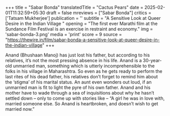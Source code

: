 +++
title = "Sabar Bonda"
translatedTitle = "Cactus Pears"
date = 2025-02-01T11:32:59+05:30
draft = false
mreviews = ["Sabar Bonda"]
critics = ['Tatsam Mukherjee']
publication = ''
subtitle = "A Sensitive Look at Queer Desire in the Indian Village "
opening = "The first ever Marathi film at the Sundance Film Festival is an exercise in restraint and economy."
img = 'sabar-bonda-3.png'
media = 'print'
score = 9
source = "https://thewire.in/film/sabar-bonda-a-sensitive-look-at-queer-desire-in-the-indian-village"
+++

Anand (Bhushaan Manoj) has just lost his father, but according to his relatives, it’s not the most pressing absence in his life. Anand is a 30-year-old unmarried man, something which is utterly incomprehensible to the folks in his village in Maharashtra. So even as he gets ready to perform the last rites of his dead father, his relatives don’t forget to remind him about the ‘stigma’ of his marital status. An aunt even wonders out loud, if an unmarried man is fit to light the pyre of his own father. Anand and his mother have to wade through a sea of inquisitions about why he hasn’t settled down – only to come up with stories like – “A girl he was in love with, married someone else. So Anand is heartbroken, and doesn’t wish to get married now.”
